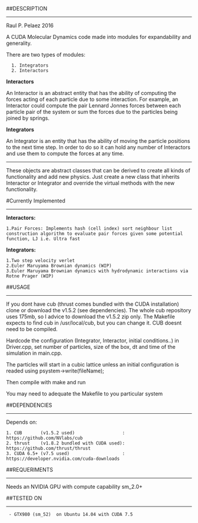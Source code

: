 ##DESCRIPTION

-----------------
Raul P. Pelaez 2016

A CUDA Molecular Dynamics code made into modules for expandability and generality.

There are two types of modules:

      1. Integrators
      2. Interactors

**Interactors**

An Interactor is an abstract entity that has the ability of computing the forces acting of each particle due to some interaction.
For example, an Interactor could compute the pair Lennard Jonnes forces between each particle pair of the system or sum the forces due to the particles being joined by springs. 

**Integrators**

An Integrator is an entity that has the ability of moving the particle positions to the next time step. 
In order to do so it can hold any number of Interactors and use them to compute the forces at any time.

----------------

These objects are abstract classes that can be derived to create all kinds of functionality and add new physics. Just create a new class that inherits Interactor or Integrator and override the virtual methods with the new functionality.

#Currently Implemented

-----------------------
**Interactors:**

	1.Pair Forces: Implements hash (cell index) sort neighbour list construction algorithm to evaluate pair forces given some potential function, LJ i.e. Ultra fast
		
	
**Integrators:**

	1.Two step velocity verlet
	2.Euler Maruyama Brownian dynamics (WIP)
	3.Euler Maruyama Brownian dynamics with hydrodynamic interactions via Rotne Prager (WIP)

##USAGE

-------------------
If you dont have cub (thrust comes bundled with the CUDA installation) clone or download the v1.5.2 (see dependencies).
The whole cub repository uses 175mb, so I advice to download the v1.5.2 zip only.
The Makefile expects to find cub in /usr/local/cub, but you can change it. CUB doesnt need to be compiled.

Hardcode the configuration (Integrator, Interactor, initial conditions..) in Driver.cpp, set number of particles, size of the box, dt and time of the simulation in main.cpp.

The particles will start in a cubic lattice unless an initial configuration is readed using psystem->write(fileName);

Then compile with make and run

You may need to adequate the Makefile to you particular system

##DEPENDENCIES

---------------------
Depends on:

	1. CUB       (v1.5.2 used)                  :   https://github.com/NVlabs/cub
	2. thrust    (v1.8.2 bundled with CUDA used):   https://github.com/thrust/thrust
	3. CUDA 6.5+ (v7.5 used)                    :   https://developer.nvidia.com/cuda-downloads


##REQUERIMENTS

--------------------
Needs an NVIDIA GPU with compute capability sm_2.0+

##TESTED ON

------------
	 - GTX980 (sm_52)  on Ubuntu 14.04 with CUDA 7.5
